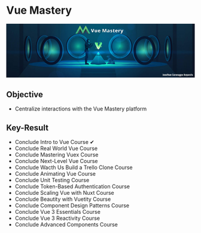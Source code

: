 # Vue Mastery
![](https://github.com/jonathan-acquesta/Vue-Mastery/blob/master/Banner.jpg)
 
## Objective
- Centralize interactions with the Vue Mastery platform

## Key-Result
- Conclude Intro to Vue Course ✔
- Conclude Real World Vue Course
- Conclude Mastering Vuex Course
- Conclude Next-Level Vue Course
- Conclude Wacth Us Build a Trello Clone Course
- Conclude Animating Vue Course
- Conclude Unit Testing Course
- Conclude Token-Based Authentication Course
- Conclude Scaling Vue with Nuxt Course
- Conclude Beautity with Vuetity Course
- Conclude Component Design Patterns Course
- Conclude Vue 3 Essentials Course
- Conclude Vue 3 Reactivity Course
- Conclude Advanced Components Course
